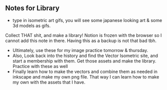 ## Notes for Library

- type in isometric art gifs, you will see some japanese looking art & some 3d models as gifs. 

Collect THAT shit, and make a library! Notion is frozen with the browser so I cannot add this note in there. Having this as a backup is not that bad tbh.

- Ultimately, use these for my image practice tomorrow & thursday. 
- Also, Look back into the history and find the Vector Isometric site, and start a membership with them. Get those assets and make the library. Practice with these as well
- Finally learn how to make the vectors and combine them as needed in inkscape and make my own png file. That way I can learn how to make my own with the assets that I have. 